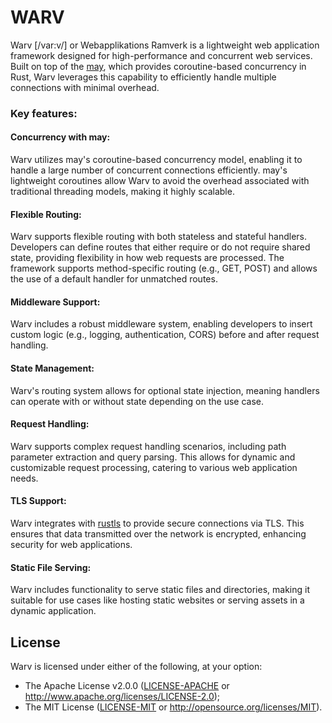 # WARV
Warv [/var:v/] or Webapplikations Ramverk is a lightweight web application framework designed for high-performance and concurrent web services. Built on top of the [may](https://github.com/Xudong-Huang/may), which provides coroutine-based concurrency in Rust, Warv leverages this capability to efficiently handle multiple connections with minimal overhead. 
### Key features:
#### Concurrency with may:
Warv utilizes may's coroutine-based concurrency model, enabling it to handle a large number of concurrent connections efficiently. may's lightweight coroutines allow Warv to avoid the overhead associated with traditional threading models, making it highly scalable.

#### Flexible Routing:
Warv supports flexible routing with both stateless and stateful handlers. Developers can define routes that either require or do not require shared state, providing flexibility in how web requests are processed.
The framework supports method-specific routing (e.g., GET, POST) and allows the use of a default handler for unmatched routes.

#### Middleware Support:
Warv includes a robust middleware system, enabling developers to insert custom logic (e.g., logging, authentication, CORS) before and after request handling.

#### State Management:
Warv's routing system allows for optional state injection, meaning handlers can operate with or without state depending on the use case.

#### Request Handling:
Warv supports complex request handling scenarios, including path parameter extraction and query parsing. This allows for dynamic and customizable request processing, catering to various web application needs.

#### TLS Support:
Warv integrates with [rustls](https://github.com/rustls/rustls) to provide secure connections via TLS. This ensures that data transmitted over the network is encrypted, enhancing security for web applications.

#### Static File Serving:
Warv includes functionality to serve static files and directories, making it suitable for use cases like hosting static websites or serving assets in a dynamic application.



## License
Warv is licensed under either of the following, at your option:

 * The Apache License v2.0.0 ([LICENSE-APACHE](LICENSE-APACHE) or http://www.apache.org/licenses/LICENSE-2.0);
 * The MIT License ([LICENSE-MIT](LICENSE-MIT) or http://opensource.org/licenses/MIT).
